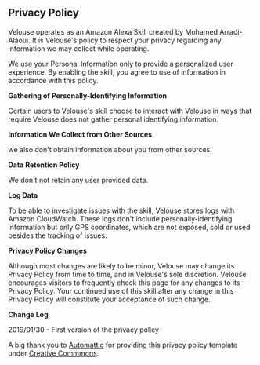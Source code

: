 ## Privacy Policy
Velouse operates as an Amazon Alexa Skill created by Mohamed Arradi-Alaoui. It is Velouse's policy to respect your privacy regarding any information we may collect while operating.

We use your Personal Information only to provide a personalized user experience. By enabling the skill, you agree to use of information in accordance with this policy.

**Gathering of Personally-Identifying Information**

Certain users to Velouse's skill choose to interact with Velouse in ways that require Velouse does not gather personal identifying information.

**Information We Collect from Other Sources**

 we also don't obtain information about you from other sources.

**Data Retention Policy**

We don't not retain any user provided data.

**Log Data**

To be able to investigate issues with the skill, Velouse stores logs with Amazon CloudWatch. These logs don't include personally-identifying information but only GPS coordinates, which are not exposed, sold or used besides the tracking of issues.

**Privacy Policy Changes**

Although most changes are likely to be minor, Velouse may change its Privacy Policy from time to time, and in Velouse's sole discretion. Velouse encourages visitors to frequently check this page for any changes to its Privacy Policy. Your continued use of this skill after any change in this Privacy Policy will constitute your acceptance of such change.

**Change Log**

2019/01/30 - First version of the privacy policy

A big thank you to [Automattic](https://automattic.com) for providing this privacy policy template under [Creative Commmons](https://creativecommons.org/licenses/by-sa/4.0/).
